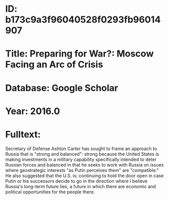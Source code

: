 # ID: b173c9a3f96040528f0293fb96014907
# Title: Preparing for War?: Moscow Facing an Arc of Crisis
# Database: Google Scholar
# Year: 2016.0
# Fulltext:
Secretary of Defense Ashton Carter has sought to frame an approach to Russia that is "strong and balanced": strong because the United States is making investments in a military capability specifically intended to deter Russian forces and balanced in that he seeks to work with Russia on issues where geostrategic interests "as Putin perceives them" are "compatible."
He also suggested that the U.S. is: continuing to hold the door open in case Putin or his successors decide to go in the direction where I believe Russia's long-term future lies, a future in which there are economic and political opportunities for the people there.